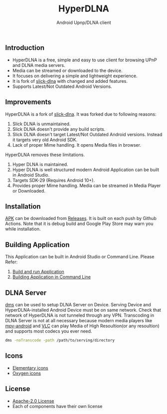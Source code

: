 <h1 align="center">HyperDLNA</h1> 
<p align="center">Android Upnp/DLNA client</p>

<br>

## Introduction
* HyperDLNA is a free, simple and easy to use client for browsing UPnP and DLNA media servers.
* Media can be streamed or downloaded to the device.
* It focuses on delivering a simple and lightweight experience.
* It is fork of [slick-dlna](https://github.com/KernelCrap/android-dlna) with changed and added features.
* Supports Latest/Not Outdated Android Versions.

## Improvements
HyperDLNA is a fork of [slick-dlna](https://github.com/KernelCrap/android-dlna). It was forked due to following reasons:
1. Slick DLNA is unmaintained.
2. Slick DLNA doesn't provide any build scripts.
3. Slick DLNA doesn't target Latest/Not Outdated Android versions. Instead it targets very old Android SDK.
4. Lack of proper Mime handling. It opens Media files in browser.

HyperDLNA removes these limitations. 
1. Hyper DLNA is maintained.
2. Hyper DLNA is well structured modern Android Application can be built in Android Studio.
3. Targets SDK-29 (Requires Android 10+).
4. Provides proper Mime handling. Media can be streamed in Media Player or Downloaded.

## Installation
[APK](https://github.com/varbhat/hyperdlna/releases/latest/download/app-debug.apk) can be downloaded from [Releases](https://github.com/varbhat/hyperdlna/releases/latest). It is built on each push by Github Actions. Note that it is debug build and Google Play Store may warn you while installation.

## Building Application
This Application can be built in Android Studio or Command Line.
Please Refer:
1. [Build and run Application](https://developer.android.com/studio/run)
2. [Building Application in Command Line](https://developer.android.com/studio/build/building-cmdline)

## DLNA Server
[dms](https://github.com/anacrolix/dms) can be used to setup DLNA Server on Device. Serving Device and HyperDLNA-installed Android Device must be on same network. Check that network of HyperDLNA is not tunneled through any VPN. Transcoding in DLNA Server is not at all necessary because modern media players like [mpv-android](https://github.com/mpv-android/mpv-android) and [VLC](https://www.videolan.org/vlc/download-android.html) can play Media of High Resoultion(or any resoultion) and supports most codecs you ever need.

```bash
dms -noTranscode -path /path/to/serving/directory
```

## Icons
* [Elementary icons](https://danrabbit.deviantart.com/art/elementary-Icons-65437279)
* [Oxygen icons](https://github.com/KDE/oxygen-icons)

## License
* [Apache-2.0 License](LICENSE)
* Each of components have their own license
